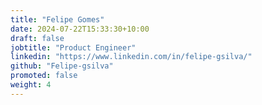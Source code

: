 ```yaml
---
title: "Felipe Gomes"
date: 2024-07-22T15:33:30+10:00
draft: false
jobtitle: "Product Engineer"
linkedin: "https://www.linkedin.com/in/felipe-gsilva/"
github: "Felipe-gsilva"
promoted: false
weight: 4
---
```

